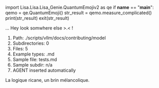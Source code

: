 
import Lisa.Lisa.Lisa_Genie.QuantumEmojiv2 as qe
if __name__ == "__main__":
  qemo = qe.QuantumEmoji()
  str_result = qemo.measure_complicated()
  print(str_result)
  exit(str_result)

... Hey look somwhere else >.< !

1. Path: ./scripts/vllm/docs/contributing/model
2. Subdirectories: 0
3. Files: 5
4. Example types: .md
5. Sample file: tests.md
6. Sample subdir: n/a
7. AGENT inserted automatically

La logique ricane, un brin mélancolique.
